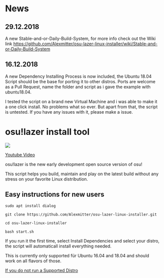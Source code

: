 # News
## 29.12.2018
A new Stable-and-or-Daily-Build-System, for more info check out the Wiki link
https://github.com/Alexmitter/osu-lazer-linux-installer/wiki/Stable-and-or-Daily-Build-System

## 16.12.2018
A new Dependency Installing Process is now included, the Ubuntu 18.04 Script should be the base for porting it to other distros.
Ports are welcome as a Pull Request, name the folder and script as i gave the example with ubuntu18.04.

I tested the script on a brand new Virtual Machine and i was able to make it a one click install. No problems what so ever. But apart from that, the script is untested. If you have any issues with it, please make a issue.

# osu!lazer install tool

![](http://alexmitter.tk/pictures/1.png)

[Youtube Video](https://www.youtube.com/watch?v=doMdNU4I-u4)

osu!lazer is the new early development open source version of osu!

This script helps you build, maintain and play on the latest build without any stress on your favorite Linux distribution.

## Easy instructions for new users

`sudo apt install dialog`

`git clone https://github.com/Alexmitter/osu-lazer-linux-installer.git`

`cd osu-lazer-linux-installer`

`bash start.sh`

If you run it the first time, select Install Dependencies and select your distro, the script will automaticall install everything needed. 

This is currently only supported für Ubuntu 16.04 and 18.04 and should work on all flavors of those.

[If you do not run a Supported Distro](https://github.com/Alexmitter/osu-lazer-linux-installer/wiki/If-you-do-not-run-a-Distro-supported-by-the-dependency-install-function)
